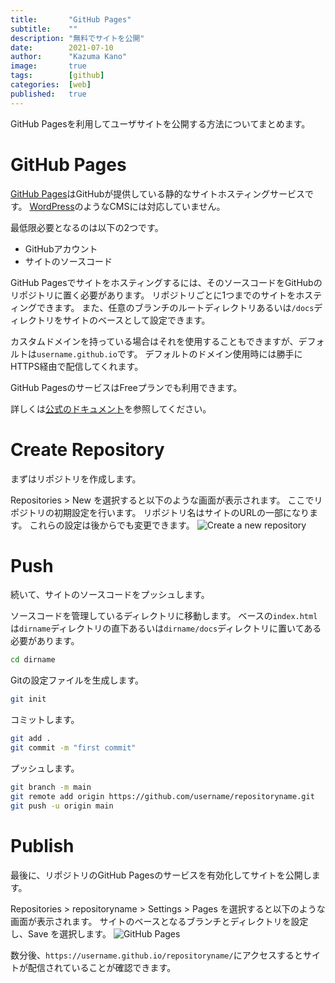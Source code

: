 ```yaml
---
title:       "GitHub Pages"
subtitle:    ""
description: "無料でサイトを公開"
date:        2021-07-10
author:      "Kazuma Kano"
image:       true
tags:        [github]
categories:  [web]
published:   true
---
```


GitHub Pagesを利用してユーザサイトを公開する方法についてまとめます。

# GitHub Pages
[GitHub Pages](https://pages.github.com/)はGitHubが提供している静的なサイトホスティングサービスです。
[WordPress](https://ja.wordpress.org/)のようなCMSには対応していません。

最低限必要となるのは以下の2つです。
- GitHubアカウント
- サイトのソースコード

GitHub Pagesでサイトをホスティングするには、そのソースコードをGitHubのリポジトリに置く必要があります。
リポジトリごとに1つまでのサイトをホスティングできます。
また、任意のブランチのルートディレクトリあるいは`/docs`ディレクトリをサイトのベースとして設定できます。

カスタムドメインを持っている場合はそれを使用することもできますが、デフォルトは`username.github.io`です。
デフォルトのドメイン使用時には勝手にHTTPS経由で配信してくれます。

GitHub PagesのサービスはFreeプランでも利用できます。

詳しくは[公式のドキュメント](https://docs.github.com/ja/pages)を参照してください。

# Create Repository
まずはリポジトリを作成します。

Repositories > New を選択すると以下のような画面が表示されます。
ここでリポジトリの初期設定を行います。
リポジトリ名はサイトのURLの一部になります。
これらの設定は後からでも変更できます。
![Create a new repository](../../img/post-20210710-01.png)

# Push
続いて、サイトのソースコードをプッシュします。

ソースコードを管理しているディレクトリに移動します。
ベースの`index.html`は`dirname`ディレクトリの直下あるいは`dirname/docs`ディレクトリに置いてある必要があります。
```sh
cd dirname
```

Gitの設定ファイルを生成します。
```sh
git init
```

コミットします。
```sh
git add .
git commit -m "first commit"
```

プッシュします。
```sh
git branch -m main 
git remote add origin https://github.com/username/repositoryname.git
git push -u origin main
```

# Publish
最後に、リポジトリのGitHub Pagesのサービスを有効化してサイトを公開します。

Repositories > repositoryname > Settings > Pages を選択すると以下のような画面が表示されます。
サイトのベースとなるブランチとディレクトリを設定し、Save を選択します。
![GitHub Pages](../../img/post-20210710-02.png)

数分後、`https://username.github.io/repositoryname/`にアクセスするとサイトが配信されていることが確認できます。
